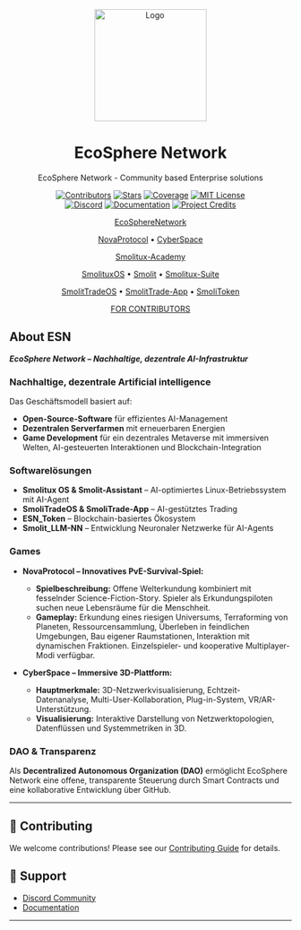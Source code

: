 <div align="center">
  <img src="./docs/static/img/logo.png" alt="Logo" width="200">
  <h1>EcoSphere Network</h1>
  <p>EcoSphere Network - Community based Enterprise solutions</p>

  [![Contributors][contributors-shield]][contributors-url]
  [![Stars][stars-shield]][stars-url]
  [![Coverage][coverage-shield]][coverage-url]
  [![MIT License][license-shield]][license-url]
  <br/>
  [![Discord][discord-shield]][discord-url]
  [![Documentation][docs-shield]][docs-url]
  [![Project Credits][credits-shield]][credits-url]

  

  [EcoSphereNetwork](https://github.com/EcoSphereNetwork/EcoSphereNetwork)

  [NovaProtocol](https://github.com/EcoSphereNetwork/NovaProtocol) • [CyberSpace](https://github.com/EcoSphereNetwork/CyberSpace)

  [Smolitux-Academy](https://github.com/SamSchim/Smolitux-Academy)
  
  [SmolituxOS](https://github.com/EcoSphereNetwork/SmolituxOS) • [Smolit](https://github.com/EcoSphereNetwork/Smolit-Assistant) • [Smolitux-Suite](https://github.com/EcoSphereNetwork/Smolitux-Suite)
  
  [SmolitTradeOS](https://github.com/EcoSphereNetwork/SmoliTradeOS) • [SmolitTrade-App](https://github.com/EcoSphereNetwork/SmoliTrade-App) • [SmoliToken](https://github.com/SamSchim/SmoliToken)

  [FOR CONTRIBUTORS](https://app.dework.xyz/ecosphere-Network)
</div>


## About ESN 
_**EcoSphere Network – Nachhaltige, dezentrale AI-Infrastruktur**_

### Nachhaltige, dezentrale Artificial intelligence
Das Geschäftsmodell basiert auf:  
- **Open-Source-Software** für effizientes AI-Management  
- **Dezentralen Serverfarmen** mit erneuerbaren Energien  
- **Game Development** für ein dezentrales Metaverse mit immersiven Welten, AI-gesteuerten Interaktionen und Blockchain-Integration  

### Softwarelösungen  
- **Smolitux OS & Smolit-Assistant** – AI-optimiertes Linux-Betriebssystem  mit AI-Agent
- **SmoliTradeOS & SmoliTrade-App** – AI-gestütztes Trading  
- **ESN_Token** – Blockchain-basiertes Ökosystem  
- **Smolit_LLM-NN** – Entwicklung Neuronaler Netzwerke für AI-Agents

### Games

- **NovaProtocol – Innovatives PvE-Survival-Spiel:**
  - **Spielbeschreibung:** Offene Welterkundung kombiniert mit fesselnder Science-Fiction-Story. Spieler als Erkundungspiloten suchen neue Lebensräume für die Menschheit.
  - **Gameplay:** Erkundung eines riesigen Universums, Terraforming von Planeten, Ressourcensammlung, Überleben in feindlichen Umgebungen, Bau eigener Raumstationen, Interaktion mit dynamischen Fraktionen. Einzelspieler- und kooperative Multiplayer-Modi verfügbar.
 
- **CyberSpace – Immersive 3D-Plattform:**
  - **Hauptmerkmale:** 3D-Netzwerkvisualisierung, Echtzeit-Datenanalyse, Multi-User-Kollaboration, Plug-in-System, VR/AR-Unterstützung.
  - **Visualisierung:** Interaktive Darstellung von Netzwerktopologien, Datenflüssen und Systemmetriken in 3D.

### DAO & Transparenz  
Als **Decentralized Autonomous Organization (DAO)** ermöglicht EcoSphere Network eine offene, transparente Steuerung durch Smart Contracts und eine kollaborative Entwicklung über GitHub.

---


## 🤝 Contributing

We welcome contributions! Please see our [Contributing Guide](CONTRIBUTING.md) for details.


## 💬 Support

- [Discord Community][discord-url]
- [Documentation][docs-url]

---

<div align="center">


<!-- MARKDOWN LINKS & IMAGES -->
[contributors-shield]: https://img.shields.io/github/contributors/EcoSphereNetwork/Repo-Template_-new-?style=for-the-badge&color=blue
[contributors-url]: https://github.com/EcoSphereNetwork/Repo-Template_-new-/graphs/contributors
[stars-shield]: https://img.shields.io/github/stars/EcoSphereNetwork/Repo-Template_-new-?style=for-the-badge&color=blue
[stars-url]: https://github.com/EcoSphereNetwork/Repo-Template_-new-/stargazers
[coverage-shield]: https://img.shields.io/codecov/c/github/EcoSphereNetwork/Repo-Template_-new-?style=for-the-badge&color=blue
[coverage-url]: https://codecov.io/github/EcoSphereNetwork/Repo-Template_-new-
[license-shield]: https://img.shields.io/github/license/EcoSphereNetwork/Repo-Template_-new-?style=for-the-badge&color=blue
[license-url]: https://github.com/EcoSphereNetwork/Repo-Template_-new-/blob/main/LICENSE
[discord-shield]: https://img.shields.io/badge/Discord-Join%20Us-purple?logo=discord&logoColor=white&style=for-the-badge
[discord-url]: https://discord.gg/cTWBHGkn
[docs-shield]: https://img.shields.io/badge/Documentation-000?logo=googledocs&logoColor=FFE165&style=for-the-badge
[docs-url]: https://github.com/EcoSphereNetwork/Repo-Template_-new-/wiki
[credits-shield]: https://img.shields.io/badge/Project-Credits-blue?style=for-the-badge&color=FFE165&logo=github&logoColor=white
[credits-url]: https://github.com/EcoSphereNetwork/Repo-Template_-new-/blob/main/CREDITS.md
[activity-graph]: https://repobeats.axiom.co/api/embed/8d1a53c73cf5523d0e52a6cc5b74bce75eecc801.svg
[activity-url]: https://repobeats.axiom.co

